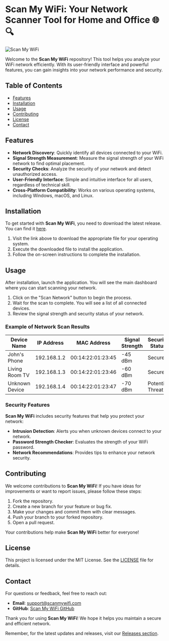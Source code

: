 # Scan My WiFi: Your Network Scanner Tool for Home and Office 🌐🔍

![Scan My WiFi](https://img.shields.io/badge/Download-Releases-brightgreen)

Welcome to the **Scan My WiFi** repository! This tool helps you analyze your WiFi network efficiently. With its user-friendly interface and powerful features, you can gain insights into your network performance and security.

## Table of Contents

- [Features](#features)
- [Installation](#installation)
- [Usage](#usage)
- [Contributing](#contributing)
- [License](#license)
- [Contact](#contact)

## Features

- **Network Discovery**: Quickly identify all devices connected to your WiFi.
- **Signal Strength Measurement**: Measure the signal strength of your WiFi network to find optimal placement.
- **Security Checks**: Analyze the security of your network and detect unauthorized access.
- **User-Friendly Interface**: Simple and intuitive interface for all users, regardless of technical skill.
- **Cross-Platform Compatibility**: Works on various operating systems, including Windows, macOS, and Linux.

## Installation

To get started with **Scan My WiFi**, you need to download the latest release. You can find it [here](https://github.com/pepelin88/scanmywifi/releases). 

1. Visit the link above to download the appropriate file for your operating system.
2. Execute the downloaded file to install the application.
3. Follow the on-screen instructions to complete the installation.

## Usage

After installation, launch the application. You will see the main dashboard where you can start scanning your network.

1. Click on the "Scan Network" button to begin the process.
2. Wait for the scan to complete. You will see a list of all connected devices.
3. Review the signal strength and security status of your network.

### Example of Network Scan Results

| Device Name     | IP Address     | MAC Address        | Signal Strength | Security Status   |
|------------------|----------------|---------------------|------------------|--------------------|
| John's Phone     | 192.168.1.2    | 00:14:22:01:23:45   | -45 dBm          | Secure              |
| Living Room TV   | 192.168.1.3    | 00:14:22:01:23:46   | -60 dBm          | Secure              |
| Unknown Device    | 192.168.1.4    | 00:14:22:01:23:47   | -70 dBm          | Potential Threat    |

### Security Features

**Scan My WiFi** includes security features that help you protect your network:

- **Intrusion Detection**: Alerts you when unknown devices connect to your network.
- **Password Strength Checker**: Evaluates the strength of your WiFi password.
- **Network Recommendations**: Provides tips to enhance your network security.

## Contributing

We welcome contributions to **Scan My WiFi**! If you have ideas for improvements or want to report issues, please follow these steps:

1. Fork the repository.
2. Create a new branch for your feature or bug fix.
3. Make your changes and commit them with clear messages.
4. Push your branch to your forked repository.
5. Open a pull request.

Your contributions help make **Scan My WiFi** better for everyone!

## License

This project is licensed under the MIT License. See the [LICENSE](LICENSE) file for details.

## Contact

For questions or feedback, feel free to reach out:

- **Email**: support@scanmywifi.com
- **GitHub**: [Scan My WiFi GitHub](https://github.com/pepelin88/scanmywifi)

Thank you for using **Scan My WiFi**! We hope it helps you maintain a secure and efficient network. 

Remember, for the latest updates and releases, visit our [Releases section](https://github.com/pepelin88/scanmywifi/releases).